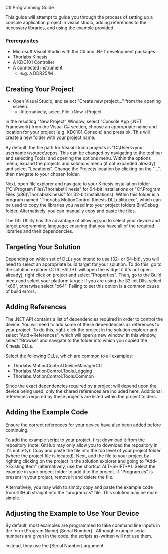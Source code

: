 C\# Programming Guide

This guide will attempt to guide you through the process of setting up a console application project in visual studio, adding references to the necessary libraries, and using the example provided.

### Prerequisites

  - Microsoft Visual Studio with the C\# and .NET development packages
  - Thorlabs Kinesis
  - A KDC101 Controller
  - A connected instrument
    * e.g. a DDR25/M

## Creating Your Project

  - Open Visual Studio, and select "Create new project..." from the opening screen.
    - Alternatively, select File->New->Project 

In the resulting "New Project" Window, select "Console App (.NET Framework) from the Visual C# section, choose an appropriate name and location for your project (e.g. KDC101_Console) and press ok. This will create a new folder with your project name.

By default, the file path for Visual studio projects is "C:\Users\<your username>\source\repos. This can be changed by navigating to the tool bar and selecting Tools, and opening the options menu. Within the options menu, expand the projects and solutions menu (if not expanded already) and select "Locations". Change the Projects location by clicking on the "...", then navigate to your chosen folder.

Next, open file explorer and navigate to your Kinesis installation folder ("C:\Program Files\Thorlabs\Kinesis" for 64-bit installations or "C:\Program Files (x86)\Thorlabs\Kinesis" for 32-bit installations). Within this folder is a program named "Thorlabs.MotionControl.Kinesis.DLLutility.exe", which can be used to copy the libraries you need into your project folders Bin\\Debug folder. Alternatively, you can manually copy and paste the files.

The DLLUtility has the advantage of allowing you to select your device and target programming language; ensuring that you have all of the required libraries and their dependencies.

## Targeting Your Solution

Depending on which set of DLLs you intend to use (32- or 64-bit), you will need to select an appropriate build target for your solution. To do this, go to the solution explorer (CTRL+ALT+L will open the widget if it's not open already), right click on project and select "Properties". Then, go to the Build menu and select your platform target: if you are using the 32-bit Dlls, select "x86", otherwise select "x64". Failing to set this option is a common cause of build errors.

## Adding References

The .NET API contains a list of dependencies required in order to control the device. You will need to add some of these dependencies as references to your project. To do this, right-click the project in the solution explorer and select "Add->References", which will open a new window. In this window, select "Browse" and navigate to the folder into which you copied the Kinesis DLLs.

Select the following DLLs, which are common to all examples:

  - Thorlabs.MotionControl.DeviceManagerCLI
  - Thorlabs.MotionControl.Tools.Logging
  - Thorlabs.MotionControl.Tools.Common

Since the exact dependencies required by a project will depend upon the device being used, only the shared references are included here. Additional references required by these projects are listed within the project folders.

## Adding the Example Code

Ensure the correct references for your device have also been added before continuing.

To add the example script to your project, first download it from the repository (note: GitHub may only allow you to download the repository in it's entirety). Copy and paste the file into the top level of your project folder (where the project file is located). Next, add the file to your project by righting clicking on the project in the solution explorer and going to "Add->Existing Item" (alternatively, use the shortcut ALT+SHIFT+A). Select the example in your project folder to add it to the project. If "Program.cs" is present in your project, remove it and delete the file.

Alternatively, you may wish to simply copy and paste the example code from GitHub straight into the "program.cs" file. This solution may be more simple.

## Adjusting the Example to Use Your Device

By default, most examples are programmed to take command line inputs in the form [Program Name] [Serial Number] <Optional Arguments>. Although example serial numbers are given in the code, the scripts as-written will not use them.

Instead, they use the [Serial Number] argument.